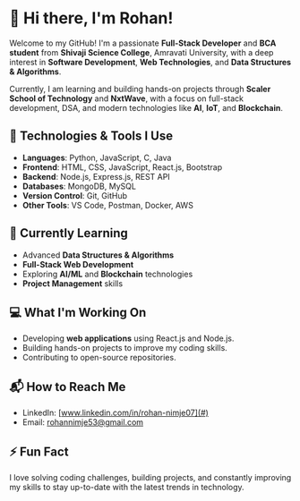 # 👋 Hi there, I'm Rohan!

Welcome to my GitHub! I'm a passionate **Full-Stack Developer** and **BCA student** from **Shivaji Science College**, Amravati University, with a deep interest in **Software Development**, **Web Technologies**, and **Data Structures & Algorithms**.

Currently, I am learning and building hands-on projects through **Scaler School of Technology** and **NxtWave**, with a focus on full-stack development, DSA, and modern technologies like **AI**, **IoT**, and **Blockchain**. 

## 🚀 Technologies & Tools I Use
- **Languages**: Python, JavaScript, C, Java
- **Frontend**: HTML, CSS, JavaScript, React.js, Bootstrap
- **Backend**: Node.js, Express.js, REST API
- **Databases**: MongoDB, MySQL
- **Version Control**: Git, GitHub
- **Other Tools**: VS Code, Postman, Docker, AWS

## 🌱 Currently Learning
- Advanced **Data Structures & Algorithms** 
- **Full-Stack Web Development**
- Exploring **AI/ML** and **Blockchain** technologies
- **Project Management** skills

## 💻 What I'm Working On
- Developing **web applications** using React.js and Node.js.
- Building hands-on projects to improve my coding skills.
- Contributing to open-source repositories.

## 📬 How to Reach Me
- LinkedIn: [www.linkedin.com/in/rohan-nimje07](#)
- Email: rohannimje53@gmail.com

## ⚡ Fun Fact
I love solving coding challenges, building projects, and constantly improving my skills to stay up-to-date with the latest trends in technology.

